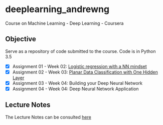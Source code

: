 # deeplearning_andrewng

Course on Machine Learning - Deep Learning - Coursera

## Objective

   Serve as a repository of code submitted to the course. Code is in Python 3.5
   - [X] Assignment 01 - Week 02: [Logistic regression with a NN mindset](Assignments/Logistic_Regression_with_a_Neural_Network_mindset_v3_-_Assigment_01_Week_02.pdf)
   - [X] Assignment 02 - Week 03: [Planar Data Classification with One Hidden Layer](Assignments/Planar_data_classification_with_one_hidden_layer_v3_-_Assignment_02_Week_03.pdf)
   - [X] Assignment 03 - Week 04: Building your Deep Neural Network
   - [X] Assignment 04 - Week 04: Deep Neural Network Application
   
## Lecture Notes

   The Lecture Notes can be consulted [here](https://github.com/darioromero/deeplearning_andrewng/tree/master/Lecture%20Notes)



